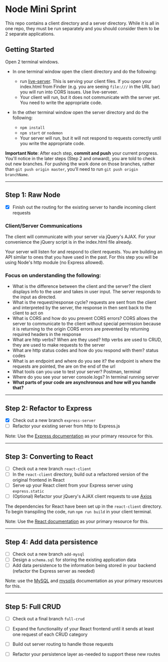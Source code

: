 # Node Mini Sprint

This repo contains a client directory and a server directory. While it is all in one repo, they must be run separately and you should consider them to be 2 separate applications.

## Getting Started

Open 2 terminal windows.

* In one terminal window open the client directory and do the following:
  - run [live-server](https://www.npmjs.com/package/live-server). This is serving your client files. If you open your index.html from Finder (e.g. you are seeing `file:///` in the URL bar) you will run into CORS issues. Use live-serveer.
  - Your client will run, but it does not communicate with the server yet. You need to write the appropriate code.

* In the other terminal window open the server directory and do the following:
  - `npm install`
  - `npm start` or `nodemon`
  - Your server will run, but it will not respond to requests correctly until you write the appropriate code.

**Important Note**: After each step, **commit and push** your current progress. You'll notice in the later steps (Step 2 and onward), you are told to check out new branches. For pushing the work done on those branches, rather than `git push origin master`, you'll need to run `git push origin branchName`.

---
## Step 1: Raw Node

- [X] Finish out the routing for the existing server to handle incoming client requests

### Client/Server Communications
  The client will communicate with your server via jQuery's AJAX. For your convenience the jQuery script is in the index.html file already.

  Your server will listen for and respond to client requests. You are building an API similar to ones that you have used in the past. For this step you will be using Node's http module (no Express allowed).

### Focus on understanding the following:
- What is the difference between the client and the server?
  the client displays info to the user and takes in user input. The server responds to the input as directed.
- What is the request/response cycle?
  requests are sent from the client and interpreted by the server, the response in then sent back to the client to act on
- What is CORS and how do you prevent CORS errors?
  CORS allows the server to communicate to the client without special permission because it is returning to the origin
  CORS errors are prevented by returning required headers in the response
- What are http verbs? When are they used?
  http verbs are used to CRUD, they are used to make requests to the server
- What are http status codes and how do you respond with them?
  status codes
- What is an endpoint and where do you see it?
  the endpoint is where the requests are pointed, the are on the end of the url
- What tools can you use to test your server?
  Postman, terminal
- Where do you see your server console.logs?
  In terminal running server
- **What parts of your code are asynchronous and how will you handle that?**

---

## Step 2: Refactor to Express
- [X] Check out a new branch `express-server`
- [ ] Refactor your existing server from http to Express.js

Note: Use the [Express documentation](https://expressjs.com/) as your primary resource for this.

---
## Step 3: Converting to React

- [ ] Check out a new branch `react-client`
- [ ] In the `react-client` directory, build out a refactored version of the original frontend in React
- [ ] Serve up your React client from your Express server using `express.static`
- [ ] (Optional) Refactor your jQuery's AJAX client requests to use [Axios](https://www.npmjs.com/package/axios)

The dependencies for React have been set up in the `react-client` directory.  To begin transpiling the code, run `npm run build` in your client terminal.

Note: Use the [React documentation](https://reactjs.org/docs/getting-started.html) as your primary resource for this.

---
## Step 4: Add data persistence

- [ ] Check out a new branch `add-mysql`
- [ ] Design a `schema.sql` for storing the existing application data
- [ ] Add data persistence to the information being stored in your backend (refactor the Express server as needed)

Note: use the [MySQL](https://dev.mysql.com/doc/refman/8.0/en/) and [mysqljs](https://www.npmjs.com/package/mysql) documentation as your primary resources for this.

---
## Step 5: Full CRUD

- [ ] Check out a final branch `full-crud`
- [ ] Expand the functionality of your React frontend until it sends at least one request of each CRUD category
- [ ] Build out server routing to handle those requests
- [ ] Refactor your persistence layer as-needed to support these new routes

